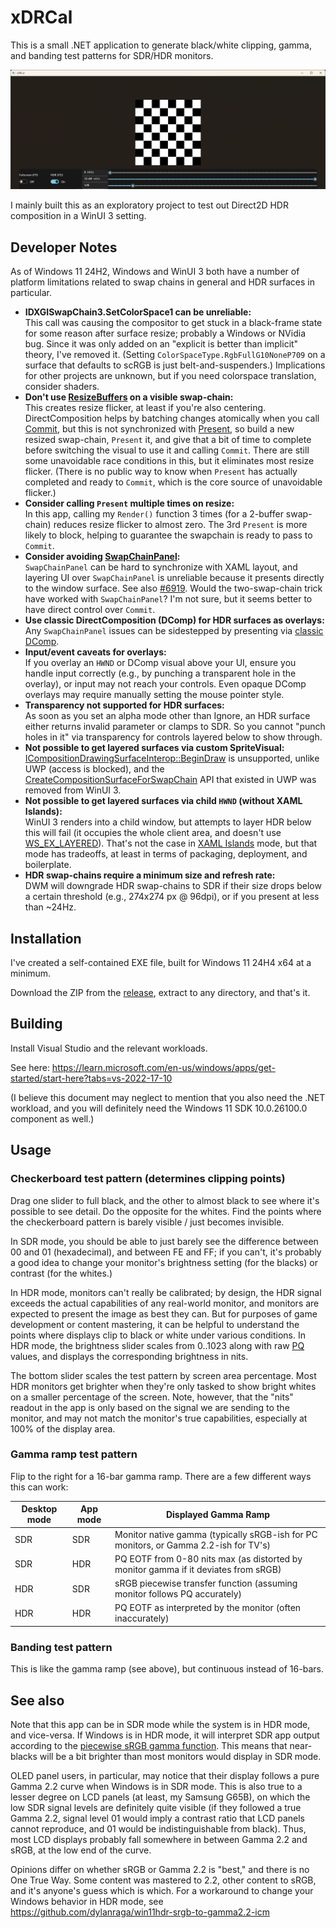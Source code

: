# xDRCal

This is a small .NET application to generate black/white clipping, gamma, and banding test patterns for SDR/HDR monitors.

![Screenshot](https://github.com/nbryant42/xDRCal/blob/main/screenshot.png?raw=true)

I mainly built this as an exploratory project to test out Direct2D HDR composition in a WinUI 3 setting.

## Developer Notes

As of Windows 11 24H2, Windows and WinUI 3 both have a number of platform limitations related to swap chains in general
and HDR surfaces in particular.

- **IDXGISwapChain3.SetColorSpace1 can be unreliable:**  
This call was causing the compositor to get stuck in a black-frame state for some reason after surface resize; probably
a Windows or NVidia bug. Since it was only added on an "explicit is better than implicit" theory, I've removed it.
(Setting `ColorSpaceType.RgbFullG10NoneP709` on a surface that defaults to scRGB is just belt-and-suspenders.)
Implications for other projects are unknown, but if you need colorspace translation, consider shaders.
- **Don't use [ResizeBuffers](https://learn.microsoft.com/en-us/windows/win32/api/dxgi/nf-dxgi-idxgiswapchain-resizebuffers)
on a visible swap-chain:**  
This creates resize flicker, at least if you're also centering. DirectComposition helps by batching changes atomically
when you call [Commit](https://learn.microsoft.com/en-us/windows/win32/api/dcomp/nf-dcomp-idcompositiondevice2-commit),
but this is not synchronized with
[Present](https://learn.microsoft.com/en-us/windows/win32/api/dxgi/nf-dxgi-idxgiswapchain-present), so build a new
resized swap-chain, `Present` it, and give that a bit of time to complete before switching the visual to use it and
calling `Commit`. There are still some unavoidable race conditions in this, but it eliminates most resize flicker.
(There is no public way to know when `Present` has actually completed and ready to `Commit`, which is the core source
of unavoidable flicker.)
- **Consider calling `Present` multiple times on resize:**  
In this app, calling my `Render()` function 3 times (for a 2-buffer swap-chain) reduces resize flicker to almost zero.
The 3rd `Present` is more likely to block, helping to guarantee the swapchain is ready to pass to `Commit`.
- **Consider avoiding [SwapChainPanel](https://learn.microsoft.com/en-us/windows/windows-app-sdk/api/winrt/microsoft.ui.xaml.controls.swapchainpanel):**  
`SwapChainPanel` can be hard to synchronize with XAML layout, and layering UI over `SwapChainPanel` is unreliable because
it presents directly to the window surface. See also
[#6919](https://github.com/microsoft/microsoft-ui-xaml/issues/6919).
Would the two-swap-chain trick have worked with `SwapChainPanel`? I'm not sure, but it seems better to have direct
control over `Commit`.
- **Use classic DirectComposition (DComp) for HDR surfaces as overlays:**  
Any `SwapChainPanel` issues can be sidestepped by presenting via
[classic DComp](https://learn.microsoft.com/en-us/windows/win32/api/dcomp/nf-dcomp-idcompositiondesktopdevice-createsurfacefromhwnd).
- **Input/event caveats for overlays:**  
If you overlay an `HWND` or DComp visual above your UI, ensure you handle input correctly (e.g., by punching a transparent
hole in the overlay), or input may not reach your controls. Even opaque DComp overlays may require manually setting the
mouse pointer style.
- **Transparency not supported for HDR surfaces:**  
As soon as you set an alpha mode other than Ignore, an HDR surface either returns invalid parameter or clamps to SDR.
So you cannot "punch holes in it" via transparency for controls layered below to show through.
- **Not possible to get layered surfaces via custom SpriteVisual:**  
[ICompositionDrawingSurfaceInterop::BeginDraw](https://learn.microsoft.com/en-us/windows/windows-app-sdk/api/win32/microsoft.ui.composition.interop/nf-microsoft-ui-composition-interop-icompositiondrawingsurfaceinterop-begindraw)
is unsupported, unlike UWP (access is blocked), and the
[CreateCompositionSurfaceForSwapChain](https://learn.microsoft.com/en-us/windows/win32/api/windows.ui.composition.interop/nn-windows-ui-composition-interop-icompositorinterop)
API that existed in UWP was removed from WinUI 3.
- **Not possible to get layered surfaces via child `HWND` (without XAML Islands):**  
WinUI 3 renders into a child window, but attempts to layer HDR below this will fail
(it occupies the whole client area, and doesn't use
[WS_EX_LAYERED](https://learn.microsoft.com/en-us/windows/win32/winmsg/extended-window-styles)). That's not the case in
[XAML Islands](https://github.com/microsoft/WindowsAppSDK-Samples/tree/main/Samples/Islands) mode, but that mode has
tradeoffs, at least in terms of packaging, deployment, and boilerplate.
- **HDR swap-chains require a minimum size and refresh rate:**  
DWM will downgrade HDR swap-chains to SDR if their size drops below a certain threshold (e.g., 274x274 px @ 96dpi), or
if you present at less than ~24Hz.

## Installation

I've created a self-contained EXE file, built for Windows 11 24H4 x64 at a minimum.

Download the ZIP from the [release](https://github.com/nbryant42/xDRCal/releases), extract to any directory, and that's
it.

## Building

Install Visual Studio and the relevant workloads.

See here: https://learn.microsoft.com/en-us/windows/apps/get-started/start-here?tabs=vs-2022-17-10

(I believe this document may neglect to mention that you also need the .NET workload, and you will definitely need the
Windows 11 SDK 10.0.26100.0 component as well.)

## Usage

### Checkerboard test pattern (determines clipping points)

Drag one slider to full black, and the other to almost black to see where it's possible to see detail. Do the opposite
for the whites. Find the points where the checkerboard pattern is barely visible / just becomes invisible.

In SDR mode, you should be able to just barely see the difference between 00 and 01 (hexadecimal), and between
FE and FF; if you can't, it's probably a good idea to change your monitor's brightness setting (for the blacks) or
contrast (for the whites.)

In HDR mode, monitors can't really be calibrated; by design, the HDR signal exceeds the actual capabilities of any
real-world monitor, and monitors are expected to present the image as best they can. But for purposes of game
development or content mastering, it can be helpful to understand the points where displays clip to black or white under
various conditions. In HDR mode, the brightness slider scales from 0..1023 along with raw
[PQ](https://en.wikipedia.org/wiki/Perceptual_quantizer) values, and displays the corresponding brightness in nits.

The bottom slider scales the test pattern by screen area percentage. Most HDR monitors get brighter when they're only
tasked to show bright whites on a smaller percentage of the screen. Note, however, that the "nits" readout in the app is
only based on the signal we are sending to the monitor, and may not match the monitor's true capabilities, especially at
100% of the display area.

### Gamma ramp test pattern

Flip to the right for a 16-bar gamma ramp. There are a few different ways this can work:

| Desktop mode | App mode | Displayed Gamma Ramp                                                                 |
| ------------ | -------- | ------------------------------------------------------------------------------------ |
| SDR          | SDR      | Monitor native gamma (typically sRGB-ish for PC monitors, or Gamma 2.2-ish for TV's) |
| SDR          | HDR      | PQ EOTF from 0-80 nits max (as distorted by monitor gamma if it deviates from sRGB)  |
| HDR          | SDR      | sRGB piecewise transfer function (assuming monitor follows PQ accurately)            |
| HDR          | HDR      | PQ EOTF as interpreted by the monitor (often inaccurately)                           |

### Banding test pattern

This is like the gamma ramp (see above), but continuous instead of 16-bars.

## See also

Note that this app can be in SDR mode while the system is in HDR mode, and vice-versa. If Windows is in HDR mode, it
will interpret SDR app output according to the
[piecewise sRGB gamma function](https://en.wikipedia.org/wiki/SRGB#Transfer_function_(%22gamma%22)). This means that
near-blacks will be a bit brighter than most monitors would display in SDR mode.

OLED panel users, in particular, may notice that their display follows a pure Gamma 2.2 curve when Windows is in SDR
mode. This is also true to a lesser degree on LCD panels (at least, my Samsung G65B), on which the low SDR signal levels
are definitely quite visible (if they followed a true Gamma 2.2, signal level 01 would imply a contrast ratio that LCD
panels cannot reproduce, and 01 would be indistinguishable from black). Thus, most LCD displays probably fall
somewhere in between Gamma 2.2 and sRGB, at the low end of the curve.

Opinions differ on whether sRGB or Gamma 2.2 is "best," and there is no One True Way. Some content was mastered to 2.2,
other content to sRGB, and it's anyone's guess which is which. For a workaround to change your Windows behavior in HDR
mode, see https://github.com/dylanraga/win11hdr-srgb-to-gamma2.2-icm